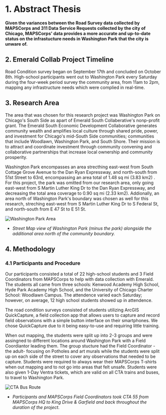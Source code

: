 # 1. Abstract Thesis
**Given the variances between the Road Survey data collected by MAPSCorps and 311 Data Service Requests collected by the city of Chicago, MAPSCorps' data provides a more accurate and up-to-date status on the infrastucture needs in Washington Park that the city is unware of.** 

## 2. Emerald Collab Project Timeline 
Road Condition survey began on September 17th and concluded on October 8th. High-school participants went out to Washington Park every Saturday during the four-week period survey the community area, from 11am to 2pm, mapping any infrastructure needs which were complied in real-time. 

## 3. Research Area
The area that was chosen for this research project was Washington Park on Chicago's South Side as apart of Emerald South Collaberative's nonp-profit grant. The Emerald South Economic Development Collaborative generates community wealth and amplifies local culture through shared pride, power, and investment for Chicago's mid-South Side communities; communities that include Woodlawn, Washington Park, and South Shore. Their mission is to attract and coordinate investment through community convening and collaborative partnerships that increase local ownership and community prosperity.

Washington Park encompasses an area strecthing east-west from South Cottage Grove Avenue to the Dan Ryan Expressway, and north-south from 51st Street to 63rd, encompassing an area total of 1.48 sq mi (3.83 km2) . For this project, the park was omitted from our research area, only going east-west from S Martin Luther King Dr to the Dan Ryan Expressway, and decreasing the total area coverage to 0.90 sq mi (2.33 km2). Addionally, an area north of Washington Park's boundary was chosen as well for this research, streching east-west from S Martin Luther King Dr to S Federal St, and north-south  from E 47 St to E 51 St.

![Washington Park Area](https://i.imgur.com/EhisTEm.png "Research Area")
- *Street Map view of Washington Park (minus the park) alongside the additional area north of the community boundary.*

## 4. Methodology
### 4.1 Participants and Procedure 
Our participants consisted a total of 22 high-school students and 3 Field Coordinators from MAPSCorps to help with data collection with Emerald. The students all came from three schools: Kenwood Academy High School, Hyde Park Academy High School, and the University of Chicago Charter School: Woodlawn Campus. The attendence varied each Saturday; however, on average, 12 high school students showed up in attendence.

The road condition surveys consisted of students utilizing ArcGIS QuickCapture, a field collection app that allows users to capture and record field observations with a simple button interface on their smartphones. We chose QuickCapture due to it being easy-to-use and requiring little training.

When out mapping, the students were split up into 2-3 groups and were assingned to different locations around Washington Park with a Field Coordiantor leading them. The group stucture had the Field Coordinator - the adult- focusing on Potholes and art murals while the students were split up on each side of the street to cover any observations that needed to be capture. Students were required to always wear their MAPSCorps T-shirts when out mapping and to not go into areas that felt unsafe. Students were also given 1-Day Ventra tickets, which are valid on all CTA trains and buses, to travel to Washington Park.

![CTA Bus Route](https://i.imgur.com/ASeQKvo.png "CTA Bus Route")
- *Participants and MAPSCorps Field Coordinators took CTA 55 from MAPSCorps HQ to King Drive & Garfield and back throughout the duration of the project.*
